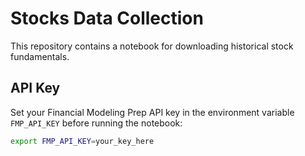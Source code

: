# Stocks Data Collection

This repository contains a notebook for downloading historical stock fundamentals.

## API Key

Set your Financial Modeling Prep API key in the environment variable `FMP_API_KEY` before running the notebook:

```bash
export FMP_API_KEY=your_key_here
```
